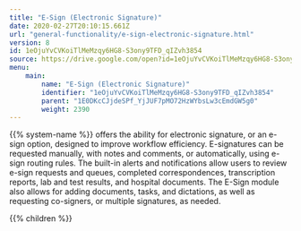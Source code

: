 ```yaml
---
title: "E-Sign (Electronic Signature)"
date: 2020-02-27T20:10:15.661Z
url: "general-functionality/e-sign-electronic-signature.html"
version: 8
id: 1eOjuYvCVKoiTlMeMzqy6HG8-S3ony9TFD_qIZvh3854
source: https://drive.google.com/open?id=1eOjuYvCVKoiTlMeMzqy6HG8-S3ony9TFD_qIZvh3854
menu:
    main:
        name: "E-Sign (Electronic Signature)"
        identifier: "1eOjuYvCVKoiTlMeMzqy6HG8-S3ony9TFD_qIZvh3854"
        parent: "1E0DKcCJjdeSPf_YjJUF7pMO72HzWYbsLw3cEmdGW5g0"
        weight: 2390
---
```









{{% system-name %}} offers the ability for electronic signature, or an e-sign option, designed to improve workflow efficiency. E-signatures can be requested manually, with notes and comments, or automatically, using e-sign routing rules. The built-in alerts and notifications allow users to review e-sign requests and queues, completed correspondences, transcription reports, lab and test results, and hospital documents. The E-Sign module also allows for adding documents, tasks, and dictations, as well as requesting co-signers, or multiple signatures, as needed.







{{% children %}}

